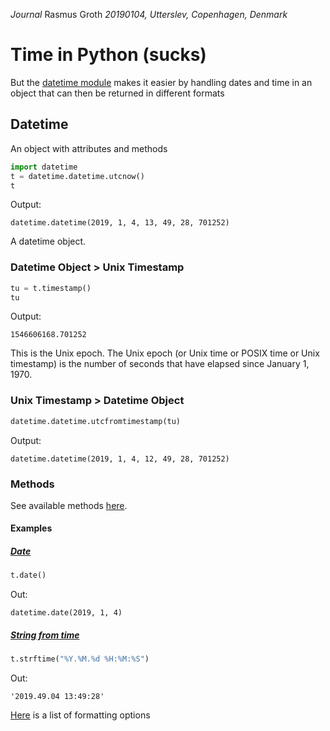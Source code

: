 *Journal*
Rasmus Groth
*20190104, Utterslev, Copenhagen, Denmark*

# Time in Python (sucks)
But the [datetime module](https://docs.python.org/3/library/datetime.html) makes it easier by handling dates and time in an object that can then be returned in different formats

## Datetime
An object with attributes and methods

```py
import datetime
t = datetime.datetime.utcnow()
t
```
Output:
```
datetime.datetime(2019, 1, 4, 13, 49, 28, 701252)
```
A datetime object.

### Datetime Object > Unix Timestamp
```py
tu = t.timestamp()
tu
```
Output:
```
1546606168.701252
```
This is the Unix epoch. The Unix epoch (or Unix time or POSIX time or Unix timestamp) is the number of seconds that have elapsed since January 1, 1970.

### Unix Timestamp > Datetime Object
```py
datetime.datetime.utcfromtimestamp(tu)
```
Output:
```
datetime.datetime(2019, 1, 4, 12, 49, 28, 701252)
```

### Methods
See available methods [here](https://docs.python.org/3/library/datetime.html).

#### Examples
##### [Date](https://docs.python.org/3/library/datetime.html#datetime.date)
```py
t.date()
```
Out:
```
datetime.date(2019, 1, 4)
```

##### [String from time](https://docs.python.org/3/library/datetime.html#datetime.date.strftime)
```py
t.strftime("%Y.%M.%d %H:%M:%S")
```
Out:
```
'2019.49.04 13:49:28'
```
[Here](https://docs.python.org/3/library/datetime.html#strftime-strptime-behavior) is a list of formatting options
